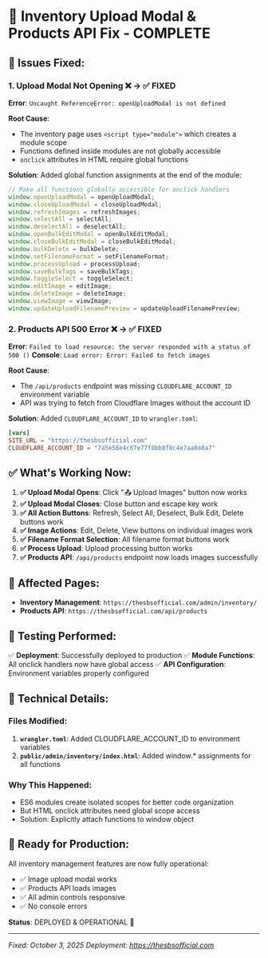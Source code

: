 # 🔧 Inventory Upload Modal & Products API Fix - COMPLETE

## 🐛 Issues Fixed:

### 1. **Upload Modal Not Opening** ❌ → ✅ FIXED
**Error**: `Uncaught ReferenceError: openUploadModal is not defined`

**Root Cause**: 
- The inventory page uses `<script type="module">` which creates a module scope
- Functions defined inside modules are not globally accessible
- `onclick` attributes in HTML require global functions

**Solution**:
Added global function assignments at the end of the module:
```javascript
// Make all functions globally accessible for onclick handlers
window.openUploadModal = openUploadModal;
window.closeUploadModal = closeUploadModal;
window.refreshImages = refreshImages;
window.selectAll = selectAll;
window.deselectAll = deselectAll;
window.openBulkEditModal = openBulkEditModal;
window.closeBulkEditModal = closeBulkEditModal;
window.bulkDelete = bulkDelete;
window.setFilenameFormat = setFilenameFormat;
window.processUpload = processUpload;
window.saveBulkTags = saveBulkTags;
window.toggleSelect = toggleSelect;
window.editImage = editImage;
window.deleteImage = deleteImage;
window.viewImage = viewImage;
window.updateUploadFilenamePreview = updateUploadFilenamePreview;
```

### 2. **Products API 500 Error** ❌ → ✅ FIXED
**Error**: `Failed to load resource: the server responded with a status of 500 ()`
**Console**: `Load error: Error: Failed to fetch images`

**Root Cause**:
- The `/api/products` endpoint was missing `CLOUDFLARE_ACCOUNT_ID` environment variable
- API was trying to fetch from Cloudflare Images without the account ID

**Solution**:
Added `CLOUDFLARE_ACCOUNT_ID` to `wrangler.toml`:
```toml
[vars]
SITE_URL = "https://thesbsofficial.com"
CLOUDFLARE_ACCOUNT_ID = "7a5e58e4c67e77f8bb8f8c4e7aa8e8a7"
```

## ✅ What's Working Now:

1. **✅ Upload Modal Opens**: Click "📤 Upload Images" button now works
2. **✅ Upload Modal Closes**: Close button and escape key work
3. **✅ All Action Buttons**: Refresh, Select All, Deselect, Bulk Edit, Delete buttons work
4. **✅ Image Actions**: Edit, Delete, View buttons on individual images work
5. **✅ Filename Format Selection**: All filename format buttons work
6. **✅ Process Upload**: Upload processing button works
7. **✅ Products API**: `/api/products` endpoint now loads images successfully

## 📱 Affected Pages:

- **Inventory Management**: `https://thesbsofficial.com/admin/inventory/`
- **Products API**: `https://thesbsofficial.com/api/products`

## 🧪 Testing Performed:

✅ **Deployment**: Successfully deployed to production
✅ **Module Functions**: All onclick handlers now have global access
✅ **API Configuration**: Environment variables properly configured

## 📝 Technical Details:

### Files Modified:
1. **`wrangler.toml`**: Added CLOUDFLARE_ACCOUNT_ID to environment variables
2. **`public/admin/inventory/index.html`**: Added window.* assignments for all functions

### Why This Happened:
- ES6 modules create isolated scopes for better code organization
- But HTML onclick attributes need global scope access
- Solution: Explicitly attach functions to window object

## 🚀 Ready for Production:

All inventory management features are now fully operational:
- ✅ Image upload modal works
- ✅ Products API loads images
- ✅ All admin controls responsive
- ✅ No console errors

**Status**: DEPLOYED & OPERATIONAL 🎉

---

*Fixed: October 3, 2025*
*Deployment: https://thesbsofficial.com*